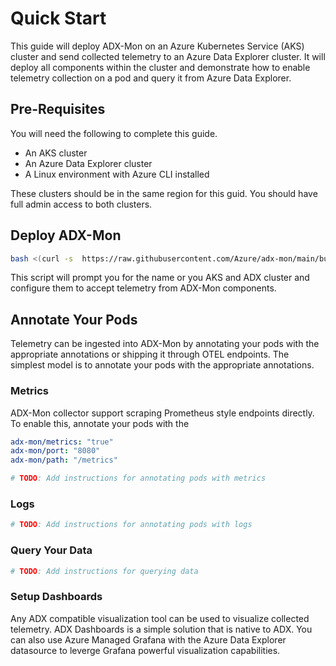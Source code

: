 # Quick Start

This guide will deploy ADX-Mon on an Azure Kubernetes Service (AKS) cluster and send collected telemetry
to an Azure Data Explorer cluster.  It will deploy all components within the cluster and demonstrate 
how to enable telemetry collection on a pod and query it from Azure Data Explorer.

## Pre-Requisites

You will need the following to complete this guide.

* An AKS cluster
* An Azure Data Explorer cluster
* A Linux environment with Azure CLI installed

These clusters should be in the same region for this guid.  You should have full admin access to both clusters.

## Deploy ADX-Mon

```sh
bash <(curl -s  https://raw.githubusercontent.com/Azure/adx-mon/main/build/k8s/bundle.sh)
```

This script will prompt you for the name or you AKS and ADX cluster and configure them to accept telemetry from ADX-Mon
components. 

## Annotate Your Pods

Telemetry can be ingested into ADX-Mon by annotating your pods with the appropriate annotations or shipping it through
OTEL endpoints.  The simplest model is to annotate your pods with the appropriate annotations.

### Metrics

ADX-Mon collector support scraping Prometheus style endpoints directly.  To enable this, annotate your pods with the
```yaml
adx-mon/metrics: "true"
adx-mon/port: "8080"
adx-mon/path: "/metrics"
```


```sh
# TODO: Add instructions for annotating pods with metrics
```

### Logs

```sh
# TODO: Add instructions for annotating pods with logs
```

### Query Your Data

```sh
# TODO: Add instructions for querying data
```


### Setup Dashboards

Any ADX compatible visualization tool can be used to visualize collected telemetry.  ADX Dashboards is a simple solution
that is native to ADX.  You can also use Azure Managed Grafana with the Azure Data Explorer datasource to leverge Grafana
powerful visualization capabilities.
